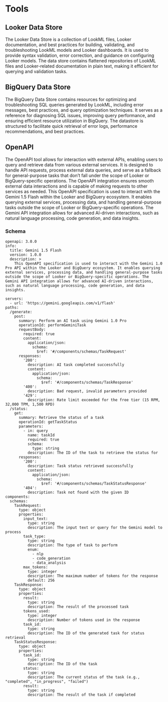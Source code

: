 # Tools
## Looker Data Store
The Looker Data Store is a collection of LookML files, Looker documentation, and best practices for building, validating, and troubleshooting LookML models and Looker dashboards. It is used to provide syntax validation, error correction, and guidance on configuring Looker models. The data store contains flattened repositories of LookML files and Looker-related documentation in plain text, making it efficient for querying and validation tasks.
## BigQuery Data Store
The BigQuery Data Store contains resources for optimizing and troubleshooting SQL queries generated by LookML, including error messages, best practices, and query optimization techniques. It serves as a reference for diagnosing SQL issues, improving query performance, and ensuring efficient resource utilization in BigQuery. The datastore is structured to facilitate quick retrieval of error logs, performance recommendations, and best practices.
## OpenAPI
The OpenAPI tool allows for interaction with external APIs, enabling users to query and retrieve data from various external services. It is designed to handle API requests, process external data queries, and serve as a fallback for general-purpose tasks that don’t fall under the scope of Looker or BigQuery-specific operations. The OpenAPI integration ensures smooth external data interactions and is capable of making requests to other services as needed. This OpenAPI specification is used to interact with the Gemini 1.5 Flash within the Looker and BigQuery ecosystem. It enables querying external services, processing data, and handling general-purpose tasks outside the scope of Looker or BigQuery-specific operations. The Gemini API integration allows for advanced AI-driven interactions, such as natural language processing, code generation, and data insights.
### Schema
```
openapi: 3.0.0
info:
  title: Gemini 1.5 Flash
  version: 1.0.0
  description: >
    This OpenAPI specification is used to interact with the Gemini 1.0 Pro API within the Looker and BigQuery ecosystem. It enables querying external services, processing data, and handling general-purpose tasks outside the scope of Looker or BigQuery-specific operations. The Gemini API integration allows for advanced AI-driven interactions, such as natural language processing, code generation, and data insights.

servers:
  - url: 'https://gemini.googleapis.com/v1/flash'
paths:
  /generate:
    post:
      summary: Perform an AI task using Gemini 1.0 Pro
      operationId: performGeminiTask
      requestBody:
        required: true
        content:
          application/json:
            schema:
              $ref: '#/components/schemas/TaskRequest'
      responses:
        '200':
          description: AI task completed successfully
          content:
            application/json:
              schema:
                $ref: '#/components/schemas/TaskResponse'
        '400':
          description: Bad request, invalid parameters provided
        '429':
          description: Rate limit exceeded for the free tier (15 RPM, 32,000 TPM, 1,500 RPD)
  /status:
    get:
      summary: Retrieve the status of a task
      operationId: getTaskStatus
      parameters:
        - in: query
          name: taskId
          required: true
          schema:
            type: string
          description: The ID of the task to retrieve the status for
      responses:
        '200':
          description: Task status retrieved successfully
          content:
            application/json:
              schema:
                $ref: '#/components/schemas/TaskStatusResponse'
        '404':
          description: Task not found with the given ID
components:
  schemas:
    TaskRequest:
      type: object
      properties:
        input_text:
          type: string
          description: The input text or query for the Gemini model to process
        task_type:
          type: string
          description: The type of task to perform
          enum:
            - nlp
            - code_generation
            - data_analysis
        max_tokens:
          type: integer
          description: The maximum number of tokens for the response
          default: 256
    TaskResponse:
      type: object
      properties:
        result:
          type: string
          description: The result of the processed task
        tokens_used:
          type: integer
          description: Number of tokens used in the response
        task_id:
          type: string
          description: The ID of the generated task for status retrieval
    TaskStatusResponse:
      type: object
      properties:
        task_id:
          type: string
          description: The ID of the task
        status:
          type: string
          description: The current status of the task (e.g., "completed", "in_progress", "failed")
        result:
          type: string
          description: The result of the task if completed
```
